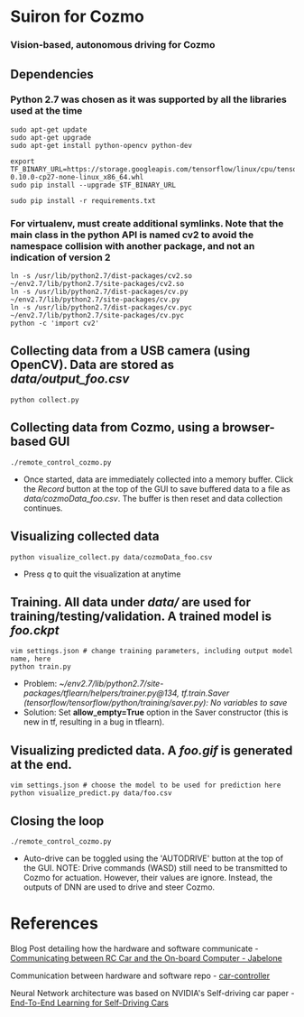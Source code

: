 # Suiron for Cozmo
### Vision-based, autonomous driving for Cozmo

<!--
### Prediction visualization (green = actual, blue = prediction)
![](https://thumbs.gfycat.com/DarlingForkedAcaciarat-size_restricted.gif)

### Click the video below to see it in action!
[![IMAGE ALT TEXT](http://img.youtube.com/vi/tFwCyHdAWf0/0.jpg)](https://youtu.be/tFwCyHdAWf0 "Machine Learning Car")
-->

## Dependencies
### __Python 2.7__ was chosen as it was supported by all the libraries used at the time
```
sudo apt-get update
sudo apt-get upgrade
sudo apt-get install python-opencv python-dev

export TF_BINARY_URL=https://storage.googleapis.com/tensorflow/linux/cpu/tensorflow-0.10.0-cp27-none-linux_x86_64.whl
sudo pip install --upgrade $TF_BINARY_URL

sudo pip install -r requirements.txt
```

### For virtualenv, must create additional symlinks. Note that the main class in the python API is named cv2 to avoid the namespace collision with another package, and not an indication of version 2
```
ln -s /usr/lib/python2.7/dist-packages/cv2.so ~/env2.7/lib/python2.7/site-packages/cv2.so
ln -s /usr/lib/python2.7/dist-packages/cv.py ~/env2.7/lib/python2.7/site-packages/cv.py
ln -s /usr/lib/python2.7/dist-packages/cv.pyc ~/env2.7/lib/python2.7/site-packages/cv.pyc
python -c 'import cv2'
```

## Collecting data from a USB camera (using OpenCV). Data are stored as *data/output_foo.csv*
```
python collect.py
```

## Collecting data from Cozmo, using a browser-based GUI
```
./remote_control_cozmo.py
```
* Once started, data are immediately collected into a memory buffer. Click the *Record* button at the top of the GUI to save buffered data to a file as *data/cozmoData_foo.csv*. The buffer is then reset and data collection continues.


## Visualizing collected data
```
python visualize_collect.py data/cozmoData_foo.csv
```
* Press *q* to quit the visualization at anytime

## Training. All data under *data/* are used for training/testing/validation. A trained model is *foo.ckpt*
```
vim settings.json # change training parameters, including output model name, here
python train.py
```
* Problem: *~/env2.7/lib/python2.7/site-packages/tflearn/helpers/trainer.py@134, tf.train.Saver (tensorflow/tensorflow/python/training/saver.py): No variables to save*
* Solution: Set __allow_empty=True__ option in the Saver constructor (this is new in tf, resulting in a bug in tflearn).

## Visualizing predicted data. A *foo.gif* is generated at the end.
```
vim settings.json # choose the model to be used for prediction here
python visualize_predict.py data/foo.csv
```

## Closing the loop
```
./remote_control_cozmo.py
```
* Auto-drive can be toggled using the 'AUTODRIVE' button at the top of the GUI. NOTE: Drive commands (WASD) still need to be transmitted to Cozmo for actuation. However, their values are ignore. Instead, the outputs of DNN are used to drive and steer Cozmo.

# References

Blog Post detailing how the hardware and software communicate - [Communicating between RC Car and the On-board Computer - Jabelone](http://jabelone.com.au/blog/make-autonomous-car-code-included/)

Communication between hardware and software repo - [car-controller](https://github.com/jabelone/car-controller)

Neural Network architecture was based on NVIDIA's Self-driving car paper - [End-To-End Learning for Self-Driving Cars](https://arxiv.org/pdf/1604.07316v1.pdf)
